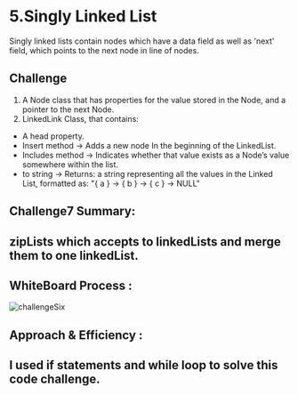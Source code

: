 # 5.Singly Linked List

Singly linked lists contain nodes which have a data field as well as 'next' field, which points to the next node in line of nodes.

## Challenge

1. A Node class that has properties for the value stored in the Node, and a pointer to the next Node.
2. LinkedLink Class, that contains:

- A head property.
- Insert method -> Adds a new node In the beginning of the LinkedList.
- Includes method -> Indicates whether that value exists as a Node’s value somewhere within the list.
- to string -> Returns: a string representing all the values in the Linked List, formatted as:
  "{ a } -> { b } -> { c } -> NULL"

## Challenge7 Summary:

## zipLists which accepts to linkedLists and merge them to one linkedList.

## WhiteBoard Process :

![challengeSix](/Challenge8.jpg)

## Approach & Efficiency :

## I used if statements and while loop to solve this code challenge.
